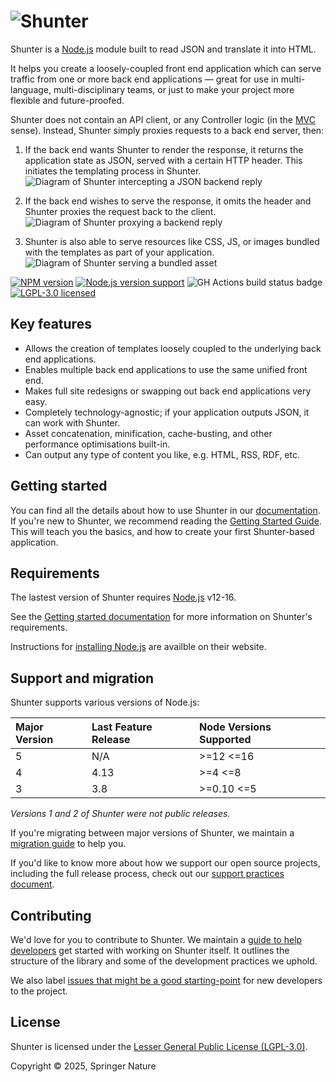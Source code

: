 # ![Shunter](docs/shunter-logo.png)

Shunter is a [Node.js][node] module built to read JSON and translate it into HTML.

It helps you create a loosely-coupled front end application which can serve traffic from one or more back end applications — great for use in multi-language, multi-disciplinary teams, or just to make your project more flexible and future-proofed.

Shunter does not contain an API client, or any Controller logic (in the [MVC](https://en.wikipedia.org/wiki/Model%E2%80%93view%E2%80%93controller) sense). Instead, Shunter simply proxies requests to a back end server, then:

1. If the back end wants Shunter to render the response, it returns the application state as JSON, served with a certain HTTP header. This initiates the templating process in Shunter.
![Diagram of Shunter intercepting a JSON backend reply](docs/img/shunter-json-intercept.png)

2. If the back end wishes to serve the response, it omits the header and Shunter proxies the request back to the client.
![Diagram of Shunter proxying a backend reply](docs/img/shunter-backend-proxy.png)

3. Shunter is also able to serve resources like CSS, JS, or images bundled with the templates as part of your application.
![Diagram of Shunter serving a bundled asset](docs/img/shunter-assets.png)

[![NPM version][shield-npm]][info-npm]
[![Node.js version support][shield-node]][info-node]
![GH Actions build status badge](https://github.com/springernature/shunter/actions/workflows/test-on-push-and-pull.yml/badge.svg)
[![LGPL-3.0 licensed][shield-license]][info-license]

## Key features

* Allows the creation of templates loosely coupled to the underlying back end applications.
* Enables multiple back end applications to use the same unified front end.
* Makes full site redesigns or swapping out back end applications very easy.
* Completely technology-agnostic; if your application outputs JSON, it can work with Shunter.
* Asset concatenation, minification, cache-busting, and other performance optimisations built-in.
* Can output any type of content you like, e.g. HTML, RSS, RDF, etc.

## Getting started

You can find all the details about how to use Shunter in our [documentation](docs/index.md). If you're new to Shunter, we recommend reading the [Getting Started Guide](docs/getting-started.md). This will teach you the basics, and how to create your first Shunter-based application.

## Requirements

The lastest version of Shunter requires [Node.js][node] v12-16.

See the [Getting started documentation](docs/getting-started.md#prerequisites) for more information on Shunter's requirements.

Instructions for [installing Node.js](https://nodejs.org/en/download) are availble on their website.

## Support and migration

Shunter supports various versions of Node.js:

| Major Version | Last Feature Release | Node Versions Supported |
| :------------ | :------------------- | :--------------- |
| 5             | N/A                  | >=12 <=16 |
| 4             | 4.13                 | >=4 <=8 |
| 3             | 3.8                  | >=0.10 <=5 |

_Versions 1 and 2 of Shunter were not public releases._

If you're migrating between major versions of Shunter, we maintain a [migration guide](docs/migration/index.md) to help you.

If you'd like to know more about how we support our open source projects, including the full release process, check out our [support practices document][support].

## Contributing

We'd love for you to contribute to Shunter. We maintain a [guide to help developers](docs/developer-guide.md) get started with working on Shunter itself. It outlines the structure of the library and some of the development practices we uphold.

We also label [issues that might be a good starting-point][starter-issues] for new developers to the project.

## License

Shunter is licensed under the [Lesser General Public License (LGPL-3.0)][info-license].

Copyright &copy; 2025, Springer Nature

[brew]: http://mxcl.github.com/homebrew/
[node]: https://nodejs.org/
[npm]: https://www.npmjs.com/
[nvm]: https://github.com/nvm-sh/nvm
[starter-issues]: https://github.com/springernature/shunter/labels/good-starter-issue
[support]: https://github.com/springernature/frontend-playbook/blob/main/practices/open-source-support.md

[info-coverage]: https://coveralls.io/github/springernature/shunter
[info-dependencies]: https://gemnasium.com/springernature/shunter
[info-license]: LICENSE
[info-node]: package.json
[info-npm]: https://www.npmjs.com/package/shunter
[shield-coverage]: https://img.shields.io/coveralls/springernature/shunter.svg
[shield-dependencies]: https://img.shields.io/gemnasium/springernature/shunter.svg
[shield-license]: https://img.shields.io/badge/license-LGPL%203.0-blue.svg
[shield-node]: https://img.shields.io/badge/node.js%20support-10–14-brightgreen.svg
[shield-npm]: https://img.shields.io/npm/v/shunter.svg
